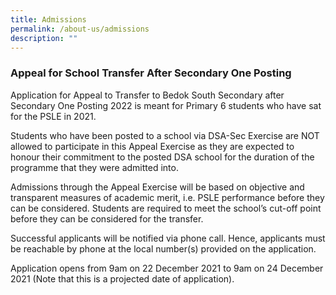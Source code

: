 ```yaml
---
title: Admissions
permalink: /about-us/admissions
description: ""
---
```


### Appeal for School Transfer After Secondary One Posting

Application for Appeal to Transfer to Bedok South Secondary after Secondary One Posting 2022 is meant for Primary 6 students who have sat for the PSLE in 2021.

Students who have been posted to a school via DSA-Sec Exercise are NOT allowed to participate in this Appeal Exercise as they are expected to honour their commitment to the posted DSA school for the duration of the programme that they were admitted into.   

Admissions through the Appeal Exercise will be based on objective and transparent measures of academic merit, i.e. PSLE performance before they can be considered. Students are required to meet the school’s cut-off point before they can be considered for the transfer.   

Successful applicants will be notified via phone call. Hence, applicants must be reachable by phone at the local number(s) provided on the application.   

Application opens from 9am on 22 December 2021 to 9am on 24 December 2021 (Note that this is a projected date of application).

